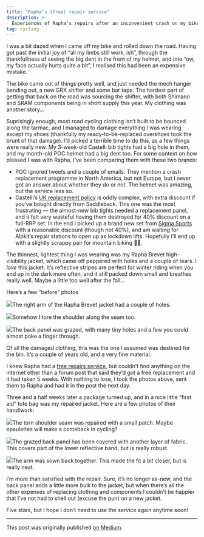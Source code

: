 ```yaml
---
title: "Rapha’s (free) repair service"
description: >-
  Experiences of Rapha's repairs after an inconvenient crash on my bike
tag: cycling
---
```


I was a bit dazed when I came off my bike and rolled down the road. Having got past the initial joy of “all my limbs still work, ish”, through the thankfullness of seeing the big dent in the front of my helmet, and into “ow, my face actually hurts quite a bit”, I realised this had been an expensive mistake.

The bike came out of things pretty well, and just needed the mech hanger bending out, a new GRX shifter and some bar tape. The hardest part of getting that back on the road was sourcing the shifter, with both Shimano and SRAM components being in short supply this year. My clothing was another story…

Suprisingly enough, most road cycling clothing isn’t built to be bounced along the tarmac, and I managed to damage everything I was wearing except my shoes (thankfully my ready-to-be-replaced overshoes took the brunt of that damage). I’d picked a terrible time to do this, as a few things were really new. My 3-week-old Castelli bib tights had a big hole in them, and my month-old POC helmet had a big dent too. For some context on how pleased I was with Rapha, I’ve been comparing them with these two brands:

*   POC ignored tweets and a couple of emails. They mention a crash replacement programme in North America, but not Europe, but I never got an answer about whether they do or not. The helmet was amazing, but the service less so.
*   Castelli’s [UK replacement policy](https://saddleback.co.uk/pages/crash-replacement/) is oddly complex, with extra discount if you’ve bought directly from Saddleback. This one was the most frustrating — the almost-new bib tights needed a replacement panel, and it felt very wasteful having them destroyed for 40% discount on a full-RRP set. In the end I picked up a brand new set from [Sigma Sports](https://www.sigmasports.com/item/Castelli/Sorpasso-ROS-Bib-Tight/R1RC) with a reasonable discount (though not 40%), and am waiting for Alpkit’s repair stations to open up as lockdown lifts. Hopefully I’ll end up with a slightly scrappy pair for mountain biking 🤷‍♂️.

The thinnest, lightest thing I was wearing was my Rapha Brevet high-visibility jacket, which came off peppered with holes and a couple of tears. I _love_ this jacket. It’s reflective stripes are perfect for winter riding when you end up in the dark more often, and it still packed down small and breathes really well. Maybe a little too well after the fall…

Here’s a few “before” photos

![](/images/2021-08-09-before-1.jpg)The right arm of the Rapha Brevet jacket had a couple of holes.

![](/images/2021-08-09-before-2.jpg)Somehow I tore the shoulder along the seam too.

![](/images/2021-08-09-before-3.jpg)The back panel was grazed, with many tiny holes and a few you could almost poke a finger through.

Of all the damaged clothing, this was the one I assumed was destined for the bin. It’s a couple of years old, and a very fine material.

I knew Rapha had a [free repairs service](https://www.rapha.cc/gb/en/repair-service), but couldn’t find anything on the internet other than a forum post that said they’d got a free replacement and it had taken 5 weeks. With nothing to lose, I took the photos above, sent them to Rapha and had it in the post the next day.

Three and a half weeks later a package turned up, and in a nice little “first aid” tote bag was my repaired jacket. Here are a few photos of their handiwork:

![](/images/2021-08-09-after-1.jpg)The torn shoulder seam was repaired with a small patch. Maybe epaulettes will make a comeback in cycling?

![](/images/2021-08-09-after-2.jpg)The grazed back panel has been covered with another layer of fabric. This covers part of the lower reflective band, but is really robust.

![](/images/2021-08-09-after-3.jpg)The arm was sown back together. This made the fit a bit closer, but is really neat.

I’m more than satisfied with the repair. Sure, it’s no longer as-new, and the back panel adds a little more bulk to the jacket, but when there’s all the other expenses of replacing clothing and components I couldn’t be happier that I’ve not had to shell out (excuse the pun) on a new jacket.

Five stars, but I hope I don’t need to use the service again anytime soon!

---

This post was originally published [on Medium](https://spikeheap.medium.com/raphas-free-repair-service-8a874939e590).